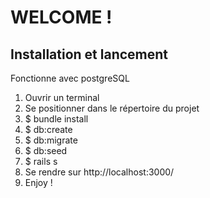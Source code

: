 # WELCOME !

## Installation et lancement

Fonctionne avec postgreSQL

1. Ouvrir un terminal
2. Se positionner dans le répertoire du projet
3. $ bundle install
4. $ db:create
5. $ db:migrate
6. $ db:seed
7. $ rails s
8. Se rendre sur http://localhost:3000/
9. Enjoy !
